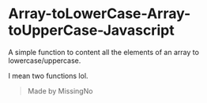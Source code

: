# Array-toLowerCase-Array-toUpperCase-Javascript

A simple function to content all the elements of an array to lowercase/uppercase.

I mean two functions lol.

> Made by MissingNo
